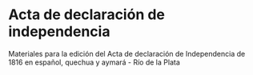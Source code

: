 # Acta de declaración de independencia
Materiales para la edición del Acta de declaración de Independencia de 1816 en español, quechua y aymará - Río de la Plata
